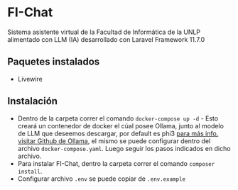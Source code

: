 # FI-Chat

Sistema asistente virtual de la Facultad de Informática de la UNLP alimentado con LLM (IA) desarrollado con Laravel Framework 11.7.0

## Paquetes instalados

-   Livewire

## Instalación

-   Dentro de la carpeta correr el comando `docker-compose up -d` - Esto creará un contenedor de docker el cúal posee Ollama, junto al modelo de LLM que deseemos descargar, por default es phi3 [para más info. visitar Github de Ollama](https://github.com/ollama/ollama?tab=readme-ov-file), el mismo se puede configurar dentro del archivo `docker-compose.yaml`. Luego seguir los pasos indicados en dicho archivo.
-   Para instalar FI-Chat, dentro la carpeta correr el comando `composer install`.
-   Configurar archivo `.env` se puede copiar de `.env.example`
